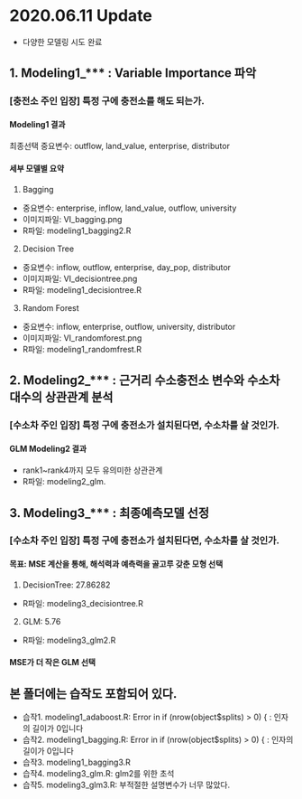 # 2020.06.11 Update
- 다양한 모델링 시도 완료
## 1. Modeling1_*** : Variable Importance 파악
### [충전소 주인 입장] 특정 구에 충전소를 해도 되는가.
#### Modeling1 결과
최종선택 중요변수: outflow, land_value, enterprise, distributor

#### 세부 모델별 요약
1) Bagging
- 중요변수: enterprise, inflow, land_value, outflow, university
- 이미지파일: VI_bagging.png
- R파일: modeling1_bagging2.R

2) Decision Tree
- 중요변수: inflow, outflow, enterprise, day_pop, distributor
- 이미지파일: VI_decisiontree.png
- R파일: modeling1_decisiontree.R

3) Random Forest
- 중요변수: inflow, enterprise, outflow, university, distributor
- 이미지파일: VI_randomforest.png
- R파일: modeling1_randomfrest.R

## 2. Modeling2_*** : 근거리 수소충전소 변수와 수소차 대수의 상관관계 분석
### [수소차 주인 입장] 특정 구에 충전소가 설치된다면, 수소차를 살 것인가.
#### GLM Modeling2 결과
- rank1~rank4까지 모두 유의미한 상관관계
- R파일: modeling2_glm.

## 3. Modeling3_*** : 최종예측모델 선정
### [수소차 주인 입장] 특정 구에 충전소가 설치된다면, 수소차를 살 것인가.
#### 목표: MSE 계산을 통해, 해석력과 예측력을 골고루 갖춘 모형 선택
1. DecisionTree: 27.86282 
- R파일: modeling3_decisiontree.R
2. GLM: 5.76
- R파일: modeling3_glm2.R
#### MSE가 더 작은 GLM 선택

## 본 폴더에는 습작도 포함되어 있다.
- 습작1. modeling1_adaboost.R: Error in if (nrow(object$splits) > 0) { : 인자의 길이가 0입니다
- 습작2. modeling1_bagging.R: Error in if (nrow(object$splits) > 0) { : 인자의 길이가 0입니다
- 습작3. modeling1_bagging3.R
- 습작4. modeling3_glm.R: glm2를 위한 초석
- 습작5. modeling3_glm3.R: 부적절한 설명변수가 너무 많았다.

